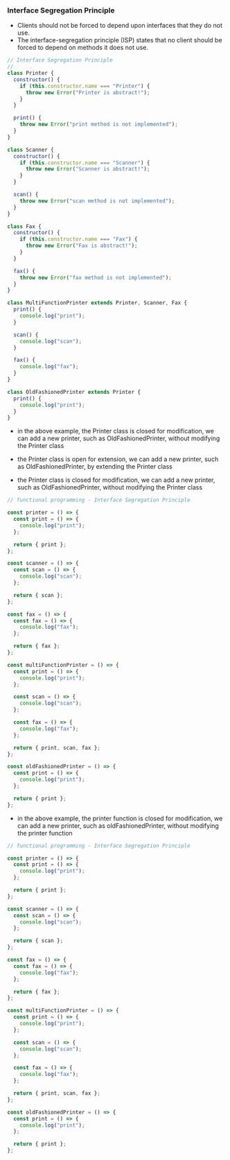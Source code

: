 ### Interface Segregation Principle

- Clients should not be forced to depend upon interfaces that they do not use.
- The interface-segregation principle (ISP) states that no client should be forced to depend on methods it does not use.

```javascript
// Interface Segregation Principle
// 
class Printer {
  constructor() {
    if (this.constructor.name === "Printer") {
      throw new Error("Printer is abstract!");
    }
  }

  print() {
    throw new Error("print method is not implemented");
  }
}

class Scanner {
  constructor() {
    if (this.constructor.name === "Scanner") {
      throw new Error("Scanner is abstract!");
    }
  }

  scan() {
    throw new Error("scan method is not implemented");
  }
}

class Fax {
  constructor() {
    if (this.constructor.name === "Fax") {
      throw new Error("Fax is abstract!");
    }
  }

  fax() {
    throw new Error("fax method is not implemented");
  }
}

class MultiFunctionPrinter extends Printer, Scanner, Fax {
  print() {
    console.log("print");
  }

  scan() {
    console.log("scan");
  }

  fax() {
    console.log("fax");
  }
}

class OldFashionedPrinter extends Printer {
  print() {
    console.log("print");
  }
}

```

- in the above example, the Printer class is closed for modification, we can add a new printer, such as OldFashionedPrinter, without modifying the Printer class

- the Printer class is open for extension, we can add a new printer, such as OldFashionedPrinter, by extending the Printer class

- the Printer class is closed for modification, we can add a new printer, such as OldFashionedPrinter, without modifying the Printer class

```javascript
// functional programming - Interface Segregation Principle

const printer = () => {
  const print = () => {
    console.log("print");
  };

  return { print };
};

const scanner = () => {
  const scan = () => {
    console.log("scan");
  };

  return { scan };
};

const fax = () => {
  const fax = () => {
    console.log("fax");
  };

  return { fax };
};

const multiFunctionPrinter = () => {
  const print = () => {
    console.log("print");
  };

  const scan = () => {
    console.log("scan");
  };

  const fax = () => {
    console.log("fax");
  };

  return { print, scan, fax };
};

const oldFashionedPrinter = () => {
  const print = () => {
    console.log("print");
  };

  return { print };
};
```

- in the above example, the printer function is closed for modification, we can add a new printer, such as oldFashionedPrinter, without modifying the printer function

```javascript
// functional programming - Interface Segregation Principle

const printer = () => {
  const print = () => {
    console.log("print");
  };

  return { print };
};

const scanner = () => {
  const scan = () => {
    console.log("scan");
  };

  return { scan };
};

const fax = () => {
  const fax = () => {
    console.log("fax");
  };

  return { fax };
};

const multiFunctionPrinter = () => {
  const print = () => {
    console.log("print");
  };

  const scan = () => {
    console.log("scan");
  };

  const fax = () => {
    console.log("fax");
  };

  return { print, scan, fax };
};

const oldFashionedPrinter = () => {
  const print = () => {
    console.log("print");
  };

  return { print };
};
```